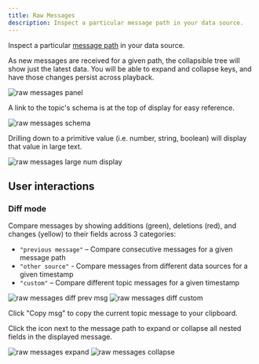 ```yaml
---
title: Raw Messages
description: Inspect a particular message path in your data source.
---
```


Inspect a particular [message path](/docs/visualizing/message-path-syntax) in your data source.

As new messages are received for a given path, the collapsible tree will show just the latest data. You will be able to expand and collapse keys, and have those changes persist across playback.

![raw messages panel](/img/docs/visualizing/panels/raw-messages/panel.webp)

A link to the topic's schema is at the top of display for easy reference.

![raw messages schema](/img/docs/visualizing/panels/raw-messages/schema.webp)

Drilling down to a primitive value (i.e. number, string, boolean) will display that value in large text.

![raw messages large num display](/img/docs/visualizing/panels/raw-messages/large-num.webp)

## User interactions

### Diff mode

Compare messages by showing additions (green), deletions (red), and changes (yellow) to their fields across 3 categories:

- `"previous message"` – Compare consecutive messages for a given message path
- `"other source"` - Compare messages from different data sources for a given timestamp
- `"custom"` – Compare different topic messages for a given timestamp

![raw messages diff prev msg](/img/docs/visualizing/panels/raw-messages/diff/prev-msg.webp)
![raw messages diff custom](/img/docs/visualizing/panels/raw-messages/diff/custom.webp)

Click "Copy msg" to copy the current topic message to your clipboard.

Click the icon next to the message path to expand or collapse all nested fields in the displayed message.

![raw messages expand](/img/docs/visualizing/panels/raw-messages/expand.webp)
![raw messages collapse](/img/docs/visualizing/panels/raw-messages/collapse.webp)
